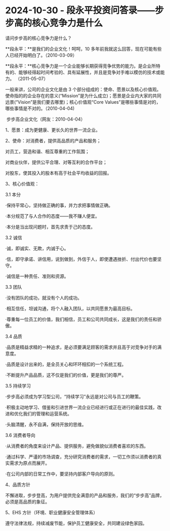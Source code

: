 # 2024-10-30 - 段永平投资问答录——步步高的核心竞争力是什么

请问步步高的核心竞争力是什么？

**段永平：**是我们的企业文化！呵呵，10 多年前我就这么回答，现在可能有些人已经开始明白了。（2010-03-09）

**段永平：**核心竞争力是一个企业能够长期获得竞争优势的能力。是企业所特有的、能够经得起时间考验的、具有延展性，并且是竞争对手难以模仿的技术或能力。 （2011-05-07）

一般来讲，公司的企业文化是由 3 个部分组成的：使命、愿景以及核心价值观。使命指的的企业存在的意义(“Mission”是为什么成立)；愿景是企业内大家的共同远景(“Vision”是我们要去哪里)；核心价值观“Core Values”是哪些事情是对的，哪些事情是不对的。（2010-04-04)

 步步高企业文化（网友：2010-04-04）

1、愿景：成为更健康、更长久的世界一流企业。

2、使命：对消费者，提供高品质的产品和服务；

对员工，营造和谐、相互尊重的工作氛围；

对商业伙伴，提供公平合理、对等互利的合作平台；

对股东，使其投入的股本有高于社会平均收益的回报。

3、核心价值观：

3.1 本分

·保持平常心，坚持做正确的事，并力求把事情做正确。

·本分规范了与人合作的态度——我不赚人便宜。

·本分是当出现问题时，首先求责于己的态度。

3.2 诚信

·诚，即诚实、无欺，内诚于心。

·信，即守承诺、讲信用，说到做到，外信于人，即使遭遇挫折、付出代价也要坚守。

·诚信是一种责任、准则和资源。

3.3 团队

·没有团队的成功，就没有个人的成功。

·相互信任，坦诚沟通，将个人融入团队，以共同愿景为最高目标。

·尊重每一位员工的价值，我们相信，员工和公司共同成长，这是我们的责任和骄傲。

3.4 品质

·品质是精益求精的一种追求，是必须要满足顾客的需求并且高于对竞争对手的满意度。

·品质是设计出来的，是全员关心和环环相扣的一个系统工程。

·不断提升产品品质，这不仅是我们的价值，更是我们的尊严。

3.5 持续学习

·步步高必须成为学习型公司，“持续学习”永远是对公司与员工的鞭策。

·积极主动地学习、借鉴和引进世界一流企业已经进行或正在进行的最佳实践，改进和优化我们的管理和运营系统。

·头脑清醒，永不自满，保持开放的思维。

3.6 消费者导向

·从消费者的角度来设计产品、提供服务，避免做貌似消费者喜欢的东西。

·通过科学、严谨的市场调查，充分研究消费者的需求，一切工作须以消费者的真实需求为原点而展开。

·在公司内部的日常工作中，要坚持内部客户导向的原则。

4、品质方针

不懈进取，步步登高，为用户提供完全满意的产品和服务，我们的“步步高”品牌，必须是高品质的象征。

5、EHS 方针（环境、职业健康安全管理体系）

遵守法律法规，持续减废节能，保护员工健康安全，共同建设绿色家园。